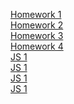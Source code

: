 [Homework 1](https://yaroslavnovak.github.io/-/genius-homework-1/)<br>
[Homework 2](https://yaroslavnovak.github.io/-/genius-homework-2/)<br>
[Homework 3](https://yaroslavnovak.github.io/-/genius-homework-3/)<br>
[Homework 4](https://yaroslavnovak.github.io/-/genius-homework-4/)<br>
[JS 1](https://yaroslavnovak.github.io/-/HomeWork/Lesson_2/js/script.js)<br>
[JS 1](https://yaroslavnovak.github.io/-/HomeWork/Lesson_3/js/script.js)<br>
[JS 1](https://yaroslavnovak.github.io/-/HomeWork/Lesson_4/js/script.js)<br>
[JS 1](https://yaroslavnovak.github.io/-/HomeWork/Lesson_5/js/script.js)<br>
